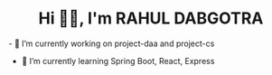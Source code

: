 <!--
**rahuldabgotra/rahuldabgotra** is a ✨ _special_ ✨ repository because its `README.md` (this file) appears on your GitHub profile.

Here are some ideas to get you started:

- 🔭 I’m currently working on ...
- 🌱 I’m currently learning ...
- 👯 I’m looking to collaborate on ...
- 🤔 I’m looking for help with ...
- 💬 Ask me about ...
- 📫 How to reach me: ...
- 😄 Pronouns: ...
- ⚡ Fun fact: ...
-->

<h1 align="center">Hi 👋🏼, I'm RAHUL DABGOTRA</h1>
- 🔭 I’m currently working on project-daa and project-cs

  
- 🌱 I’m currently learning Spring Boot, React, Express
